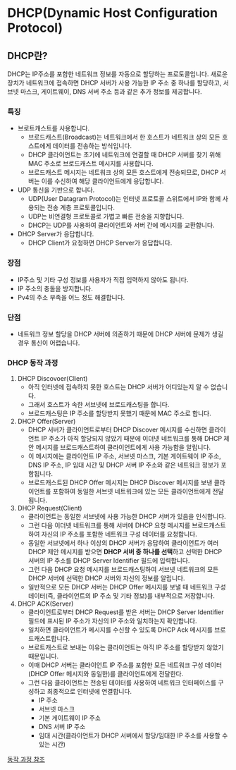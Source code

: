 # DHCP(Dynamic Host Configuration Protocol)

## DHCP란?
DHCP는 IP주소를 포함한 네트워크 정보를 자동으로 할당하는 프로토콜입니다.
새로운 장치가 네트워크에 접속하면 DHCP 서버가 사용 가능한 IP 주소 중 하나를 할당하고, 
서브넷 마스크, 게이트웨이, DNS 서버 주소 등과 같은 추가 정보를 제공합니다. 

### 특징
- 브로트캐스트를 사용합니다.
  - 브로드캐스트(Broadcast)는 네트워크에서 한 호스트가 네트워크 상의 모든 호스트에게 데이터를 전송하는 방식입니다.
  - DHCP 클라이언트는 초기에 네트워크에 연결할 때 DHCP 서버를 찾기 위해 MAC 주소로 브로드캐스트 메시지를 사용합니다.
  - 브로드캐스트 메시지는 네트워크 상의 모든 호스트에게 전송되므로, DHCP 서버는 이를 수신하여 해당 클라이언트에게 응답합니다.
- UDP 통신을 기반으로 합니다.
  - UDP(User Datagram Protocol)는 인터넷 프로토콜 스위트에서 IP와 함께 사용되는 전송 계층 프로토콜입니다.
  - UDP는 비연결형 프로토콜로 가볍고 빠른 전송을 지향합니다. 
  - DHCP는 UDP를 사용하여 클라이언트와 서버 간에 메시지를 교환합니다.
- DHCP Server가 응답합니다.
  - DHCP Client가 요청하면 DHCP Server가 응답합니다.

### 장점
- IP주소 및 기타 구성 정보를 사용자가 직접 입력하지 않아도 됩니다.
- IP 주소의 충돌을 방지합니다.
- Pv4의 주소 부족을 어느 정도 해결합니다.

### 단점
- 네트워크 정보 할당을 DHCP 서버에 의존하기 때문에 DHCP 서버에 문제가 생길 경우 통신이 어렵습니다.


### DHCP 동작 과정
1. DHCP Discovoer(Client)
   - 아직 인터넷에 접속하지 못한 호스트는 DHCP 서버가 어디있는지 알 수 없습니다.
   - 그래서 호스트가 속한 서브넷에 브로드캐스팅을 합니다.
   - 브로드캐스팅은 IP 주소를 할당받지 못했기 때문에 MAC 주소로 합니다.
2. DHCP Offer(Server)
   - DHCP 서버가 클라이언트로부터 DHCP Discover 메시지를 수신하면 클라이언트 IP 주소가 아직 할당되지 않았기 때문에 이더넷 네트워크를 통해 DHCP 제안 메시지를 브로드캐스트하여 클라이언트에게 사용 가능함을 알립니다.
   - 이 메시지에는 클라이언트 IP 주소, 서브넷 마스크, 기본 게이트웨이 IP 주소, DNS IP 주소, IP 임대 시간 및 DHCP 서버 IP 주소와 같은 네트워크 정보가 포함됩니다.
   - 브로드캐스트된 DHCP Offer 메시지는 DHCP Discover 메시지를 보낸 클라이언트를 포함하여 동일한 서브넷 네트워크에 있는 모든 클라이언트에게 전달됩니다.
3. DHCP Request(Client)
   - 클라이언트는 동일한 서브넷에 사용 가능한 DHCP 서버가 있음을 인식합니다.
   - 그런 다음 이더넷 네트워크를 통해 서버에 DHCP 요청 메시지를 브로드캐스트하여 자신의 IP 주소를 포함한 네트워크 구성 데이터를 요청합니다.
   - 동일한 서브넷에서 하나 이상의 DHCP 서버가 응답하여 클라이언트가 여러 DHCP 제안 메시지를 받으면 **DHCP 서버 중 하나를 선택**하고 선택한 DHCP 서버의 IP 주소를 DHCP Server Identifier 필드에 입력합니다.
   - 그런 다음 DHCP 요청 메시지를 브로드캐스팅하여 서브넷 네트워크의 모든 DHCP 서버에 선택한 DHCP 서버와 자신의 정보를 알립니다.
   - 일반적으로 모든 DHCP 서버는 DHCP Offer 메시지를 보낼 때 네트워크 구성 데이터(즉, 클라이언트의 IP 주소 및 기타 정보)를 내부적으로 저장합니다.
4. DHCP ACK(Server)
   - 클라이언트로부터 DHCP Request를 받은 서버는 DHCP Server Identifier 필드에 표시된 IP 주소가 자신의 IP 주소와 일치하는지 확인합니다.
   - 일치하면 클라이언트가 메시지를 수신할 수 있도록 DHCP Ack 메시지를 브로드캐스트합니다.
   - 브로트캐스트로 보내는 이유는 클라이언트는 아직 IP 주소를 할당받지 않았기 때문입니다.
   - 이때 DHCP 서버는 클라이언트 IP 주소를 포함한 모든 네트워크 구성 데이터(DHCP Offer 메시지와 동일한)를 클라이언트에게 전달한다.
   - 그런 다음 클라이언트는 전송된 데이터를 사용하여 네트워크 인터페이스를 구성하고 최종적으로 인터넷에 연결합니다. 
     - IP 주소
     - 서브넷 마스크
     - 기본 게이트웨이 IP 주소
     - DNS 서버 IP 주소
     - 임대 시간(클라이언트가 DHCP 서버에서 할당/임대한 IP 주소를 사용할 수 있는 시간)

   
[동작 과정 참조](https://www.netmanias.com/en/post/techdocs/5998/dhcp-network-protocol/understanding-the-basic-operations-of-dhcp)
